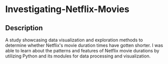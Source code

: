 # Investigating-Netflix-Movies

## Description
A study showcasing data visualization and exploration methods to determine whether Netflix's movie duration times have gotten shorter. I was able to learn about the patterns and features of Netflix movie durations by utilizing Python and its modules for data processing and visualization.

